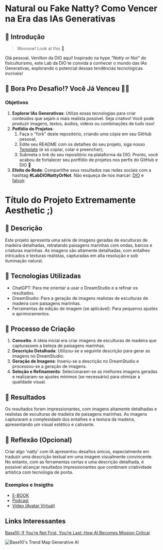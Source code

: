 # Natural ou Fake Natty? Como Vencer na Era das IAs Generativas

## 🚀 Introdução

> Woooow! Look at this 👀

Olá pessoal, Venilton da DIO aqui! Inspirado na hype _"Natty or Not"_ do fisiculturismo, este Lab da DIO te convida a conhecer o mundo das IAs Generativas, explorando o potencial dessas tendências tecnológicas incríveis!

## 🎯 Bora Pro Desafio!? Você Já Venceu 💪🤓

### Objetivos

1. **Explorar IAs Generativas**: Utilize essas tecnologias para criar conteúdos que sejam o mais realista possível. Seja criativo! Você pode produzir imagens, textos, áudios, vídeos ou combinações de tudo isso!
1. **Potfólio de Projetos**:
    1. Faça o "fork" deste repositório, criando uma cópia em seu GitHub pessoal;
    2. Edite seu README com os detalhes do seu projeto, siga nosso [Template](#template) (é só copiar, colar e preencher);
    3. Submeta o link do seu repositório na plataforma da DIO. Pronto, você acabou de fortalecer seu portfólio de projetos nos perfis do GitHub e DIO 🚀
1. **Efeito de Rede**: Compartilhe seus resultados nas redes sociais com a hashtag **#LabDIONattyOrNot**. Não esqueça de nos marcar: [DIO](https://www.linkedin.com/school/dio-makethechange) e [falvojr](https://www.linkedin.com/in/falvojr).

# Título do Projeto Extremamente Aesthetic ;)

## 📒 Descrição
Este projeto apresenta uma série de imagens geradas de esculturas de madeira detalhadas, retratando paisagens marinhas com ondas, barcos e criaturas marinhas. As imagens são altamente detalhadas, com entalhes intricados e texturas realistas, capturadas em alta resolução e sob iluminação natural.

## 🤖 Tecnologias Utilizadas
- ChatGPT: Para me orientar a usar o DreamStudio e a refinar os resultados.
- DreamStudio: Para a geração de imagens realistas de esculturas de madeira com paisagens marinhas.
- Ferramentas de edição de imagem (se aplicável): Para pequenos ajustes e aprimoramentos.

## 🧐 Processo de Criação
1. **Conceito**: A ideia inicial era criar imagens de esculturas de madeira que capturassem a beleza de paisagens marinhas.
2. **Descrição Detalhada**: Utilizou-se a seguinte descrição para gerar as imagens no DreamStudio:
3. **Geração de Imagens**: Inseriu-se a descrição no DreamStudio e processou-se a geração de imagens.
4. **Seleção e Refinamento**: Selecionaram-se as melhores imagens geradas e realizaram-se ajustes mínimos (se necessário) para otimizar a qualidade visual.

## 🚀 Resultados
Os resultados foram impressionantes, com imagens altamente detalhadas e realistas de esculturas de madeira de paisagens marinhas. As imagens capturaram a complexidade dos entalhes e a textura da madeira, apresentando um visual estético e cativante.

## 💭 Reflexão (Opcional)
Criar algo 'natty' com IA apresentou desafios únicos, especialmente em traduzir uma descrição textual em uma imagem visualmente convincente. No entanto, com as ferramentas certas e uma descrição detalhada, é possível alcançar resultados impressionantes que combinam criatividade artística com tecnologia de ponta.

### Exemplos e Insigths

- [E-BOOK](/exemplos/E-BOOK.md)
- [Podcast](/exemplos/PODCAST.md)
- [Vídeo (Avatar Virtual)](/exemplos/VIDEO.md)

## Links Interessantes

[Base10: If You’re Not First, You’re Last: How AI Becomes Mission Critical](https://base10.vc/post/generative-ai-mission-critical/)

![Base10's Trend Map Generative AI](https://github.com/digitalinnovationone/lab-natty-or-not/assets/730492/f4df26e8-f8f7-4419-8252-c69d73ea930c)
